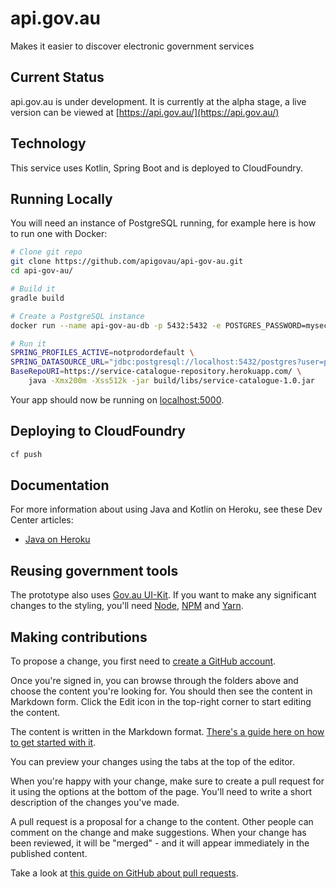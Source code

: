 # api.gov.au

Makes it easier to discover electronic government services

## Current Status

api.gov.au is under development. It is currently at the alpha stage, a live version can be viewed at [https://api.gov.au/](https://api.gov.au/)


## Technology

This service uses Kotlin, Spring Boot and is deployed to CloudFoundry.

## Running Locally

You will need an instance of PostgreSQL running, for example here is how to run one with Docker:

```bash
# Clone git repo
git clone https://github.com/apigovau/api-gov-au.git
cd api-gov-au/

# Build it
gradle build

# Create a PostgreSQL instance
docker run --name api-gov-au-db -p 5432:5432 -e POSTGRES_PASSWORD=mysecretpassword -d postgres:9.6

# Run it
SPRING_PROFILES_ACTIVE=notprodordefault \
SPRING_DATASOURCE_URL="jdbc:postgresql://localhost:5432/postgres?user=postgres&password=mysecretpassword" \
BaseRepoURI=https://service-catalogue-repository.herokuapp.com/ \
    java -Xmx200m -Xss512k -jar build/libs/service-catalogue-1.0.jar
```

Your app should now be running on [localhost:5000](http://localhost:5000/).

## Deploying to CloudFoundry

```sh
cf push
```

## Documentation

For more information about using Java and Kotlin on Heroku, see these Dev Center articles:

- [Java on Heroku](https://devcenter.heroku.com/categories/java)

## Reusing government tools

The prototype also uses [Gov.au UI-Kit](https://github.com/govau/uikit). If you want to make any significant changes to the styling, you'll need [Node](https://nodejs.org/en/), [NPM](https://www.npmjs.com/) and [Yarn](https://yarnpkg.com).

## Making contributions

To propose a change, you first need to [create a GitHub account](https://github.com/join).

Once you're signed in, you can browse through the folders above and choose the content you're looking for. You should then see the content in Markdown form. Click the Edit icon in the top-right corner to start editing the content.

The content is written in the Markdown format. [There's a guide here on how to get started with it](https://guides.github.com/features/mastering-markdown/).

You can preview your changes using the tabs at the top of the editor.

When you're happy with your change, make sure to create a pull request for it using the options at the bottom of the page. You'll need to write a short description of the changes you've made.

A pull request is a proposal for a change to the content. Other people can comment on the change and make suggestions. When your change has been reviewed, it will be "merged" - and it will appear immediately in the published content.

Take a look at [this guide on GitHub about pull requests](https://help.github.com/articles/using-pull-requests/).
